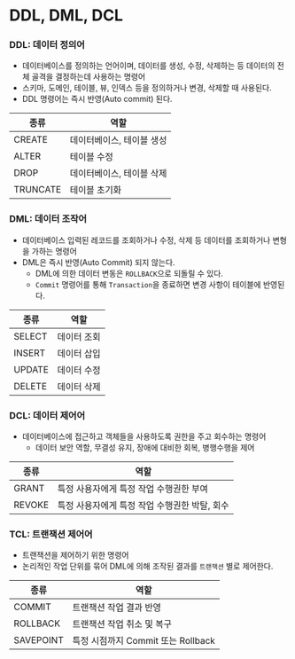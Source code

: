 # DDL, DML, DCL
### DDL: 데이터 정의어
* 데이터베이스를 정의하는 언어이며, 데이터를 생성, 수정, 삭제하는 등 데이터의 전체 골격을 결정하는데 사용하는 명령어
* 스키마, 도메인, 테이블, 뷰, 인덱스 등을 정의하거나 변경, 삭제할 때 사용된다. 
* DDL 명령어는 즉시 반영(Auto commit) 된다.

|종류|역할|
|---|---|
|CREATE|데이터베이스, 테이블 생성|
|ALTER|테이블 수정|
|DROP|데이터베이스, 테이블 삭제|
|TRUNCATE|테이블 초기화|

### DML: 데이터 조작어
* 데이터베이스 입력된 레코드를 조회하거나 수정, 삭제 등 데이터를 조회하거나 변형을 가하는 명령어
* DML은 즉시 반영(Auto Commit) 되지 않는다.
  *  DML에 의한 데이터 변동은 `ROLLBACK`으로 되돌릴 수 있다.
  * `Commit` 명령어를 통해 `Transaction`을 종료하면 변경 사항이 테이블에 반영된다. 

|종류|역할|
|---|---|
|SELECT|데이터 조회|
|INSERT|데이터 삽입|
|UPDATE|데이터 수정|
|DELETE|데이터 삭제|

### DCL: 데이터 제어어
* 데이터베이스에 접근하고 객체들을 사용하도록 권한을 주고 회수하는 명령어
  * 데이터 보안 역할, 무결성 유지, 장애에 대비한 회복, 병행수행을 제어 

|종류|역할|
|---|---|
|GRANT|특정 사용자에게 특정 작업 수행권한 부여|
|REVOKE|특정 사용자에게 특정 작업 수행권한 박탈, 회수|

### TCL: 트랜잭션 제어어
* 트랜잭션을 제어하기 위한 명령어
* 논리적인 작업 단위를 묶어 DML에 의해 조작된 결과를 `트랜잭션` 별로 제어한다.

|종류|역할|
|---|---|
|COMMIT|트랜잭션 작업 결과 반영|
|ROLLBACK|트랜잭션 작업 취소 및 복구|
|SAVEPOINT|특정 시점까지 Commit 또는 Rollback|

